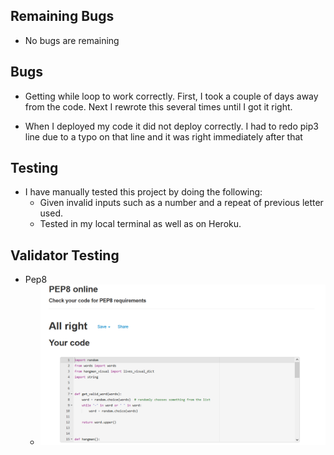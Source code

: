 ## Remaining Bugs
- No bugs are remaining

## Bugs
- Getting while loop to work correctly. First, I took a couple of days away from the code. Next I rewrote this several times until I got it right.

- When I deployed my code it did not deploy correctly.  I had to redo pip3 line due to a typo on that line and it was right immediately after that


## Testing

- I have manually tested this project by doing the following:
    - Given invalid inputs such as a number and a repeat of previous letter used.
    - Tested in my local terminal as well as on Heroku.

## Validator Testing
-  Pep8
     - ![image](testing/pep8.png)
